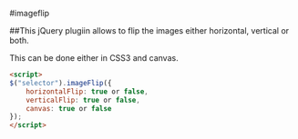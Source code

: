 #imageflip

##This jQuery plugiin allows to flip the images either horizontal, vertical or both. 

This can be done either in CSS3 and canvas.
```html
<script>
$("selector").imageFlip({
    horizontalFlip: true or false,
    verticalFlip: true or false,
    canvas: true or false
});
</script>
```
